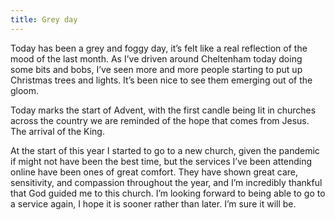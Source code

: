 ```yaml
---
title: Grey day
---
```

Today has been a grey and foggy day, it’s felt like a real reflection of the mood of the last month. As I’ve driven around Cheltenham today doing some bits and bobs, I’ve seen more and more people starting to put up Christmas trees and lights. It’s been nice to see them emerging out of the gloom.

Today marks the start of Advent, with the first candle being lit in churches across the country we are reminded of the hope that comes from Jesus. The arrival of the King.

At the start of this year I started to go to a new church, given the pandemic if might not have been the best time, but the services I’ve been attending online have been ones of great comfort. They have shown great care, sensitivity, and compassion throughout the year, and I’m incredibly thankful that God guided me to this church. I’m looking forward to being able to go to a service again, I hope it is sooner rather than later. I’m sure it will be.
